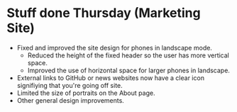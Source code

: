 # Stuff done Thursday (Marketing Site)
* Fixed and improved the site design for phones in landscape mode.
    * Reduced the height of the fixed header so the user has more vertical space.
    * Improved the use of horizontal space for larger phones in landscape.
* External links to GitHub or news websites now have a clear icon signifiying that you're going off site.
* Limited the size of portraits on the About page.
* Other general design improvements.
